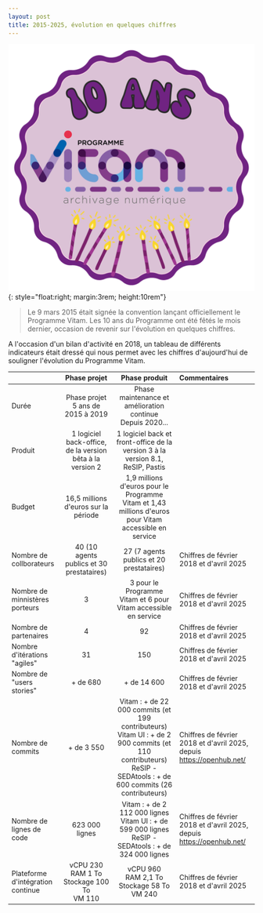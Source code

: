 ```yaml
---
layout: post
title: 2015-2025, évolution en quelques chiffres
---
```


![Logos](/public/images/sticker_10ans_Vitam.png){: style="float:right; margin:3rem; height:10rem"}
> Le 9 mars 2015 était signée la convention lançant officiellement le Programme Vitam. Les 10 ans du Programme ont été fêtés le mois dernier, occasion de revenir sur l'évolution en quelques chiffres.

A l'occasion d'un bilan d'activité en 2018, un tableau de différents indicateurs était dressé qui nous permet avec les chiffres d'aujourd'hui de souligner l'évolution du Programme Vitam.

||Phase projet|Phase produit|Commentaires|
|:----|:----:|:---:|:---|
|Durée|Phase projet<br>5 ans de 2015 à 2019|Phase maintenance et amélioration continue<br>Depuis 2020...||
|Produit|1 logiciel back-office, de la version bêta à la version 2|1 logiciel back et front-office de la version 3 à la version 8.1, ReSIP, Pastis||
|Budget|16,5 millions d'euros sur la période|1,9 millions d'euros pour le Programme Vitam et 1,43 millions d'euros pour Vitam accessible en service||
|Nombre de collborateurs|40 (10 agents publics et 30 prestataires)|27 (7 agents publics et 20 prestataires)|Chiffres de février 2018 et d'avril 2025|
|Nombre de minnistères porteurs|3|3 pour le Programme Vitam et 6 pour Vitam accessible en service|Chiffres de février 2018 et d'avril 2025|
|Nombre de partenaires|4|92|Chiffres de février 2018 et d'avril 2025|
|Nombre d'itérations "agiles"|31|150|Chiffres de février 2018 et d'avril 2025|
|Nombre de "users stories"|+ de 680|+ de 14 600|Chiffres de février 2018 et d'avril 2025|
|Nombre de commits|+ de 3 550|Vitam : + de 22 000 commits (et 199 contributeurs)<br>Vitam UI : + de 2 900 commits (et 110 contributeurs)<br> ReSIP - SEDAtools : + de 600 commits (26 contributeurs)|Chiffres de février 2018 et d'avril 2025, depuis https://openhub.net/|
|Nombre de lignes de code|623 000 lignes|Vitam : + de 2 112 000 lignes<br>Vitam UI : + de 599 000 lignes<br> ReSIP - SEDAtools : + de 324 000 lignes|Chiffres de février 2018 et d'avril 2025, depuis https://openhub.net/|
|Plateforme d'intégration continue|vCPU 230<br>RAM 1 To<br>Stockage 100 To<br>VM 110|vCPU 960<br>RAM 2,1 To<br>Stockage 58 To<br>VM 240|Chiffres de février 2018 et d'avril 2025|